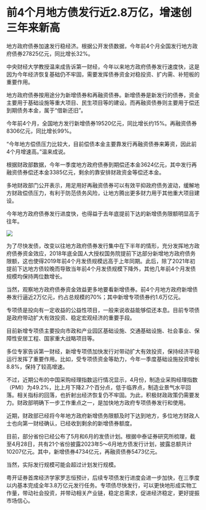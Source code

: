 # 前4个月地方债发行近2.8万亿，增速创三年来新高

地方政府债券加速发行稳经济。根据公开发债数据，今年前4个月全国发行地方政府债券27825亿元，同比增长32%。

中央财经大学教授温来成告诉第一财经，今年以来地方政府债券发行速度快，这是因为今年经济恢复基础仍不牢固，需要发挥债券资金对稳投资、扩内需、补短板的重要作用。

地方政府债券按用途分为新增债券和再融资债券。新增债券是新发行的债券，资金主要用于基础设施等重大项目、民生项目等的建设。而再融资债券则主要用于偿还到期债务本金，属于“借新还旧”。

今年前4个月，全国地方发行新增债券19520亿元，同比增长约15%。再融资债券8306亿元，同比增长99%。

“今年地方偿债压力比较大，目前偿债本金主要靠发行再融资债券来筹资，因此前4个月增速高。”温来成说。

根据财政部数据，今年一季度地方政府债券到期偿还本金3624亿元，其中发行再融资债券偿还本金3385亿元，剩余的靠安排财政资金等偿还本金。

多地财政部门公开表示，用足用好再融资债券可以有效平抑政府债务波动，缓解地方财政偿债压力，有利于防范债务风险，让地方腾出更多财力用于其他重大项目建设。

今年地方政府债券发行进度快，也得益于去年底提前下达的新增债务限额明显高于往年。

![](https://inews.gtimg.com/om_bt/Oevpi_GvXnvn6wZ2Vh8O2NfRuCSgR0OQO3ymkNAXF4S-UAA/1000)

为了尽快发债，改变以往地方政府债券发行集中在下半年的情形，充分发挥地方政府债券资金效应，2018年底全国人大授权国务院提前下达部分新增地方政府债务限额，这也使得2019年前4个月发债规模远高于上年同期。此后，除了2021年初提前下达地方债较晚而导致当年前4个月发债规模下降外，其他几年前4个月发债规模均保持两位数增长。

当然，观察地方政府债券资金效益更多地要看新增债券。前4个月地方政府新增债券发行逼近2万亿元，约占总规模的70%；其中新增专项债券约1.6万亿元。

专项债是投向有一定收益的公益性项目，一般来说收益能够偿还本息。目前专项债是政府带动扩大有效投资、稳定宏观经济的重要手段。

目前新增专项债主要投向市政和产业园区基础设施、交通基础设施、社会事业、保障性安居工程、国家重大战略项目等。

多位专家告诉第一财经，新增专项债加快发行对带动扩大有效投资，保持经济平稳运行发挥了重要作用。比如，受专项债资金等助力，今年一季度基础设施投资增长8.8%，保持了较高增速。

不过，近期公布的中国采购经理指数运行情况显示，4月份，制造业采购经理指数（PMI）为49.2%，比上月下降2.7个百分点，低于临界点，制造业景气水平回落。相关指标的回落，也折射出经济恢复仍不牢固。为此，积极财政政策仍需要发力。财政部明确下一步工作重点之一，是加快地方政府专项债券发行和使用。

近期，财政部已经将今年地方政府新增债务限额及时下达到地方，多位地方财政人士也向第一财经确认，已经收到剩余的新增债券额度。

目前，部分省份已经公布了5月和6月的发债计划。根据中泰证券研究所梳理，截至4月28日，共有21个省份披露2023年5～6月地方债发行计划，披露总额共计10207亿元。其中，新增债券4734亿元，再融资债券5473亿元。

当然，实际发行规模可能会超过计划发行规模。

粤开证券首席经济学家罗志恒预计，后续专项债发行进度会进一步加快，在三季度以内基本完成全年3.8万亿元发行任务。专项债尽快发行，可以更快地形成实物工作量，带动社会投资，并带动相关产业链，稳定总需求，促进经济稳定，更好提振市场信心。

